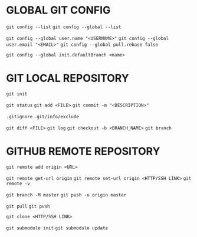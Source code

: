 # GLOBAL GIT CONFIG
`git config --list`
`git config --global --list`

`git config --global user.name "<USERNAME>"`
`git config --global user.email "<EMAIL>"`
`git config --global pull.rebase false`

`git config --global init.defaultBranch <name>`

# GIT LOCAL REPOSITORY
`git init`

`git status`
`git add <FILE>`
`git commit -m "<DESCRIPTION>"`

`.gitignore`
`.git/info/exclude`

`git diff <FILE>`
`git log`
`git checkout -b <BRANCH_NAME>`
`git branch`

# GITHUB REMOTE REPOSITORY
`git remote add origin <URL>`

`git remote get-url origin`
`git remote set-url origin <HTTP/SSH LINK>`
`git remote -v`

`git branch -M master`
`git push -u origin master`

`git pull`
`git push`

`git clone <HTTP/SSH LINK>`

`git submodule init`
`git submodule update`
